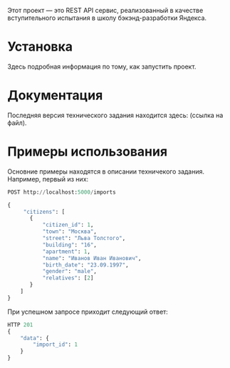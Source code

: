 Этот проект — это REST API сервис, реализованный в качестве вступительного испытания
в школу бэкэнд-разработки Яндекса.

# Установка

Здесь подробная информация по тому, как запустить проект.

# Документация

Последняя версия технического задания находится здесь: (ссылка на файл).

# Примеры использования

Основние примеры находятся в описании техничекого задания. Например, первый из
них:
```python
POST http://localhost:5000/imports

{
     "citizens": [
       {
           "citizen_id": 1,
           "town": "Москва",
           "street": "Льва Толстого",
           "building": "16",
           "apartment": 1,
           "name": "Иванов Иван Иванович",
           "birth_date": "23.09.1997",
           "gender": "male",
           "relatives": [2]
       }
    ]
}
```
При успешном запросе приходит следующий ответ:
```python
HTTP 201
{
    "data": {
        "import_id": 1
    }
}
```
